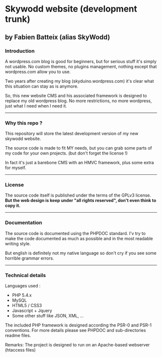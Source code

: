 # Skywodd website (development trunk)
## by Fabien Batteix (alias SkyWodd)

### Introduction

A wordpress.com blog is good for beginners, but for serious stuff it's simply not usable.
No custom themes, no plugins management, nothing except that wordpress.com allow you to use.

Two years after creating my blog (skyduino.wordpress.com) it's clear what this situation can stay as is anymore.

So, this new website CMS and his associated framework is designed to replace my old wordpress blog.
No more restrictions, no more wordpress, just what I need when I need it.

---
### Why this repo ?

This repository will store the latest development version of my new skywodd website.

The source code is made to fit MY needs, but you can grab some parts of my code for your own projects.
(but don't forget the license !)

In fact it's just a barebone CMS with an HMVC framework, plus some extra for myself.

---
### License

The source code itself is published under the terms of the GPLv3 license.
**But the web design is keep under "all rights reserved", don't even think to copy it.**

---
### Documentation

The source code is documented using the PHPDOC standard.
I'v try to make the code documented as much as possible and in the most readable writing style.

But english is definitely not my native language so don't cry if you see some horrible grammar errors.

---
### Technical details 

Languages used :

+ PHP 5.4.x
+ MySQL
+ HTML5 / CSS3
+ Javascript + Jquery
+ Some other stuff like JSON, XML, ...

The included PHP framework is designed according the PSR-0 and PSR-1 conventions.
For more details please see PHPDOC and sub-directories readme files.

Remarks: The project is designed to run on an Apache-based webserver (htaccess files)